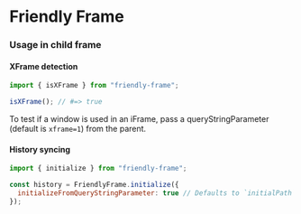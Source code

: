 # Friendly Frame

### Usage in child frame

#### XFrame detection

```js
import { isXFrame } from "friendly-frame";

isXFrame(); // #=> true
```

To test if a window is used in an iFrame, pass a queryStringParameter (default is `xframe=1`) from the parent.

#### History syncing

```js
import { initialize } from "friendly-frame";

const history = FriendlyFrame.initialize({
  initializeFromQueryStringParameter: true // Defaults to `initialPath`
});
```
